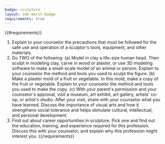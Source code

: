 ```yaml
---
badge: sculpture
layout: smb-merit-badge
requirements: true
---
```


{{#requirements}}
1. Explain to your counselor the precautions that must be followed for the safe use and operation of a sculptor's tools, equipment, and other materials.
2. Do TWO of the following:
    (a) Model in clay a life-size human head. Then sculpt in modeling clay, carve in wood or plaster, or use 3D modeling software to make a small-scale model of an animal or person. Explain to your counselor the method and tools you used to sculpt the figure.
    (b) Make a plaster mold of a fruit or vegetable. In this mold, make a copy of the fruit or vegetable. Explain to your counselor the method and tools you used to make the copy.
    (c) With your parent's permission and your counselor's approval, visit a museum, art exhibit, art gallery, artists' co-op, or artist's studio. After your visit, share with your counselor what you have learned. Discuss the importance of visual arts and how it strengthens social tolerance and helps stimulate cultural, intellectual, and personal development.
3. Find out about career opportunities in sculpture. Pick one and find out the education, training, and experience required for this profession. Discuss this with your counselor, and explain why this profession might interest you.
{{/requirements}}
